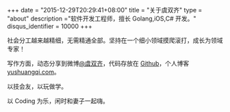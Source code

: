 +++
date = "2015-12-29T20:29:41+08:00" 
title = "关于虞双齐"
type = "about"
description ="软件开发工程师，擅长 Golang,iOS,C# 开发。"
disqus_identifier = 10000
+++
 
 社会分工越来越精细，无需精通全部。坚持在一个细小领域摸爬滚打，成长为领域专家！

写作方面，动态分享到微博[@虞双齐][weibo]，代码存放在 [Github][mygithub]，个人博客[yushuangqi.com][myblog]。

以技会友，以玩做学。
            
以 Coding 为乐，闲时和妻子一起嗨。


[weibo]: http://weibo.com/234665601 
[mygithub]: http://github.com/ysqi
[myblog]: https://yushuangqi.com

